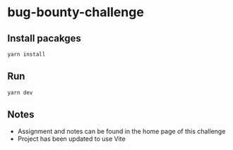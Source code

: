 # bug-bounty-challenge

## Install pacakges

```bash
yarn install
```

## Run

```bash
yarn dev
```

## Notes

- Assignment and notes can be found in the home page of this challenge
- Project has been updated to use Vite